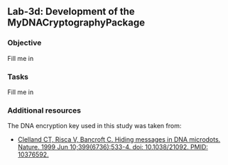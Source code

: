 ## Lab-3d: Development of the MyDNACryptographyPackage

### Objective
Fill me in

### Tasks
Fill me in

### Additional resources
The DNA encryption key used in this study was taken from:
* [Clelland CT, Risca V, Bancroft C. Hiding messages in DNA microdots. Nature. 1999 Jun 10;399(6736):533-4. doi: 10.1038/21092. PMID: 10376592.](https://pubmed.ncbi.nlm.nih.gov/10376592/)
